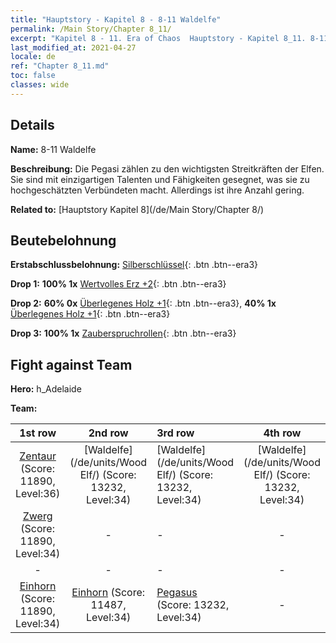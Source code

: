 ```yaml
---
title: "Hauptstory - Kapitel 8 - 8-11 Waldelfe"
permalink: /Main Story/Chapter 8_11/
excerpt: "Kapitel 8 - 11. Era of Chaos  Hauptstory - Kapitel 8_11. 8-11 Waldelfe"
last_modified_at: 2021-04-27
locale: de
ref: "Chapter 8_11.md"
toc: false
classes: wide
---
```


## Details

 **Name:** 8-11 Waldelfe

 **Beschreibung:** Die Pegasi zählen zu den wichtigsten Streitkräften der Elfen. Sie sind mit einzigartigen Talenten und Fähigkeiten gesegnet, was sie zu hochgeschätzten Verbündeten macht. Allerdings ist ihre Anzahl gering.

 **Related to:** [Hauptstory Kapitel 8](/de/Main Story/Chapter 8/)

## Beutebelohnung

 **Erstabschlussbelohnung:** [Silberschlüssel](/ItemsDE/con_693/){: .btn .btn--era3}

 **Drop 1:** **100% 1x** [Wertvolles Erz +2](/ItemsDE/mat_26/){: .btn .btn--era3}

 **Drop 2:** **60% 0x** [Überlegenes Holz +1](/ItemsDE/mat_20/){: .btn .btn--era3}, **40% 1x** [Überlegenes Holz +1](/ItemsDE/mat_20/){: .btn .btn--era3}

 **Drop 3:** **100% 1x** [Zauberspruchrollen](/ItemsDE/con_694/){: .btn .btn--era3}


## Fight against Team
 **Hero:** h_Adelaide

 **Team:**


  | 1st row | 2nd row | 3rd row | 4th row |
  |:----:|:----:|:----|:----:|
  | [Zentaur](/de/units/Centaur/) (Score: 11890, Level:36)  | [Waldelfe](/de/units/Wood Elf/) (Score: 13232, Level:34)  | [Waldelfe](/de/units/Wood Elf/) (Score: 13232, Level:34)  | [Waldelfe](/de/units/Wood Elf/) (Score: 13232, Level:34)  |
  | [Zwerg](/de/units/Dwarf/) (Score: 11890, Level:34)  | - | - | - |
  | - | - | - | - |
  | [Einhorn](/de/units/Unicorn/) (Score: 11890, Level:34)  | [Einhorn](/de/units/Unicorn/) (Score: 11487, Level:34)  | [Pegasus](/de/units/Pegasus/) (Score: 13232, Level:34)  | - |


